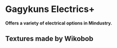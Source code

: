 # Gagykuns Electrics+
**Offers a variety of electrical options in Mindustry.**

## **Textures made by Wikobob**
